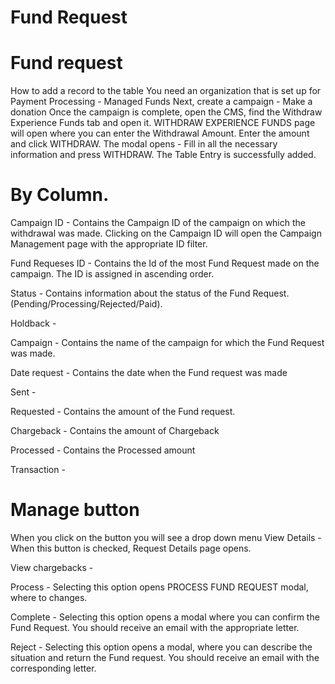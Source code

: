 # Fund Request

# Fund request 

How to add a record to the table
You need an organization that is set up for Payment Processing - Managed Funds
Next, create a campaign - Make a donation
Once the campaign is complete, open the CMS, find the Withdraw Experience Funds tab and open it.
WITHDRAW EXPERIENCE FUNDS page will open where you can enter the Withdrawal Amount.
Enter the amount and click WITHDRAW.
The modal opens - Fill in all the necessary information and press WITHDRAW.
The Table Entry is successfully added.

# By Column.
Campaign ID - Contains the Campaign ID of the campaign on which the withdrawal was made. Clicking on the Campaign ID will open the Campaign Management page with the appropriate ID filter.

Fund Requeses ID - Contains the Id of the most Fund Request made on the campaign. The ID is assigned in ascending order.

Status - Contains information about the status of the Fund Request. (Pending/Processing/Rejected/Paid).

Holdback - 

Campaign - Contains the name of the campaign for which the Fund Request was made. 

Date request - Contains the date when the Fund request was made

Sent - 

Requested - Contains the amount of the Fund request. 

Chargeback - Contains the amount of Chargeback

Processed - Contains the Processed amount

Transaction - 

# Manage button

When you click on the button you will see a drop down menu 
View Details - When this button is checked, Request Details page opens.

View chargebacks - 

Process - Selecting this option opens PROCESS FUND REQUEST modal, where to changes.

Complete - Selecting this option opens a modal where you can confirm the Fund Request. You should receive an email with the appropriate letter.

Reject - Selecting this option opens a modal, where you can describe the situation and return the Fund request. You should receive an email with the corresponding letter.
